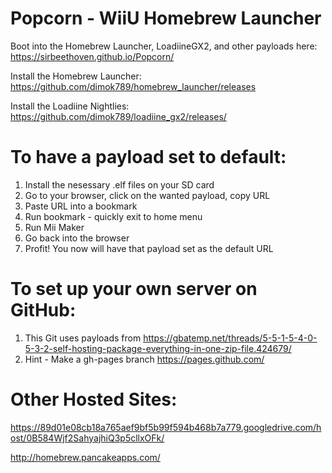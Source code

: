 # Popcorn - WiiU Homebrew Launcher
Boot into the Homebrew Launcher, LoadiineGX2, and other payloads here: https://sirbeethoven.github.io/Popcorn/

Install the Homebrew Launcher: https://github.com/dimok789/homebrew_launcher/releases

Install the Loadiine Nightlies: https://github.com/dimok789/loadiine_gx2/releases/
# To have a payload set to default:

1. Install the nesessary .elf files on your SD card
2. Go to your browser, click on the wanted payload, copy URL
3. Paste URL into a bookmark
4. Run bookmark - quickly exit to home menu
5. Run Mii Maker
6. Go back into the browser
7. Profit! You now will have that payload set as the default URL

# To set up your own server on GitHub:

1. This Git uses payloads from https://gbatemp.net/threads/5-5-1-5-4-0-5-3-2-self-hosting-package-everything-in-one-zip-file.424679/
2. Hint - Make a gh-pages branch https://pages.github.com/

# Other Hosted Sites:
https://89d01e08cb18a765aef9bf5b99f594b468b7a779.googledrive.com/host/0B584Wjf2SahyajhiQ3p5cllxOFk/

http://homebrew.pancakeapps.com/
